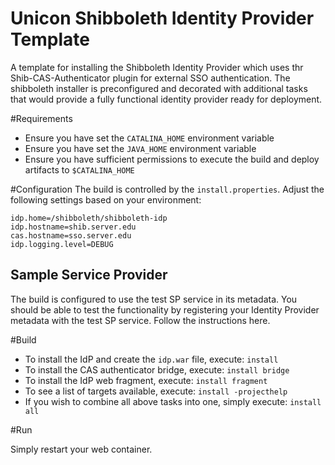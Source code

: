 Unicon Shibboleth Identity Provider Template
==============================

A template for installing the Shibboleth Identity Provider which uses thr Shib-CAS-Authenticator plugin for external SSO authentication. The shibboleth installer is preconfigured and decorated with additional tasks that would provide a fully functional identity provider ready for deployment. 

#Requirements
- Ensure you have set the `CATALINA_HOME` environment variable
- Ensure you have set the `JAVA_HOME` environment variable
- Ensure you have sufficient permissions to execute the build and deploy artifacts to `$CATALINA_HOME`

#Configuration
The build is controlled by the `install.properties`. Adjust the following settings based on your environment:

```
idp.home=/shibboleth/shibboleth-idp
idp.hostname=shib.server.edu
cas.hostname=sso.server.edu
idp.logging.level=DEBUG
```

## Sample Service Provider
The build is configured to use the test SP service in its metadata. You should be able to test the functionality by registering your Identity Provider metadata with the test SP service. Follow the instructions here.

#Build

* To install the IdP and create the `idp.war` file, execute: `install`
* To install the CAS authenticator bridge, execute: `install bridge`
* To install the IdP web fragment, execute: `install fragment`
* To see a list of targets available, execute: `install -projecthelp`
* If you wish to combine all above tasks into one, simply execute: `install all`

#Run

Simply restart your web container.